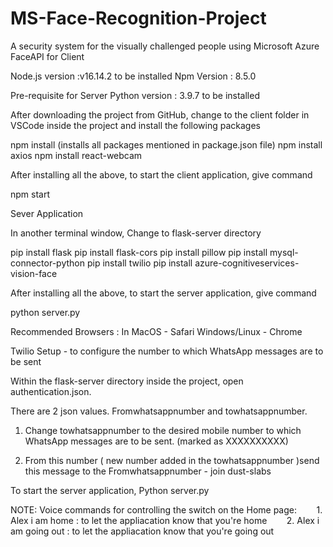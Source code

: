 # MS-Face-Recognition-Project
 A security system for the visually challenged people using Microsoft Azure FaceAPI for Client

Node.js version :v16.14.2 to be installed
Npm Version : 8.5.0

Pre-requisite for Server
Python version : 3.9.7 to be installed 

After downloading the project from GitHub, change to the client folder in VSCode inside the project and install the following packages

npm install (installs all packages mentioned in package.json file)
npm install axios
npm install react-webcam

After installing all the above, to start the client application, give command

npm start 

Sever Application

In another terminal window,
Change to flask-server directory

pip install flask
pip install flask-cors
pip install pillow
pip install mysql-connector-python
pip install twilio
pip install azure-cognitiveservices-vision-face

 
After installing all the above, to start the server application, give command

python server.py


Recommended Browsers : 
In MacOS - Safari
Windows/Linux - Chrome

Twilio Setup - to configure the number to which  WhatsApp messages are to be sent

Within the flask-server directory inside the project, open authentication.json.

There are 2 json values. 
Fromwhatsappnumber and towhatsappnumber.

1. Change towhatsappnumber to the desired mobile number to which WhatsApp messages are to be sent. (marked as XXXXXXXXXX)

2. From this number ( new number added in the towhatsappnumber )send this message to the Fromwhatsappnumber - join dust-slabs

To start the server application,
Python server.py

NOTE:
Voice commands for controlling the switch on the Home page:
       1. Alex i am home : to let the appliacation know that you're home
       2. Alex i am going out : to let the appliacation know that you're going out

